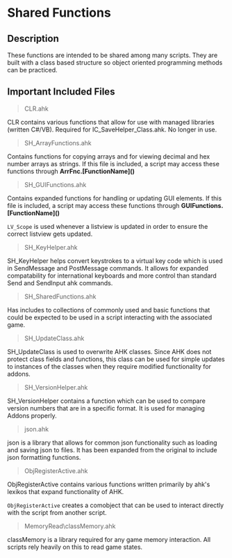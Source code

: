 # Shared Functions
## Description

These functions are intended to be shared among many scripts. They are built with a class based structure so object oriented programming methods can be practiced.

## Important Included Files

> CLR.ahk  

CLR contains various functions that allow for use with managed libraries (written C#/VB). Required for IC_SaveHelper_Class.ahk. No longer in use.

> SH_ArrayFunctions.ahk

Contains functions for copying arrays and for viewing decimal and hex number arrays as strings. If this file is included, a script may access these functions through **ArrFnc.[FunctionName]\(\)**

> SH_GUIFunctions.ahk

Contains expanded functions for handling or updating GUI elements. If this file is included, a script may access these functions through **GUIFunctions.[FunctionName]\(\)**

`LV_Scope` is used whenever a listview is updated in order to ensure the correct listview gets updated. 

> SH_KeyHelper.ahk  

SH_KeyHelper helps convert keystrokes to a virtual key code which is used in SendMessage and PostMessage commands. It allows for expanded  compatability for international keyboards and more control than standard Send and SendInput ahk commands.

> SH_SharedFunctions.ahk

Has includes to collections of commonly used and basic functions that could be expected to be used in a script interacting with the associated game.

> SH_UpdateClass.ahk

SH_UpdateClass is used to overwrite AHK classes. Since AHK does not protect class fields and functions, this class can be used for simple updates to instances of the classes when they require modified functionality for addons.

> SH_VersionHelper.ahk

SH_VersionHelper contains a function which can be used to compare version numbers that are in a specific format. It is used for managing Addons properly.

> json.ahk  

json is a library that allows for common json functionality such as loading and saving json to files. It has been expanded from the original to include json formatting functions.

> ObjRegisterActive.ahk  

ObjRegisterActive contains various functions written primarily by ahk's lexikos that expand functionality of AHK.

`ObjRegisterActive` creates a comobject that can be used to interact directly with the script from another script.  

> MemoryRead\classMemory.ahk

classMemory is a library required for any game memory interaction. All scripts rely heavily on this to read game states.